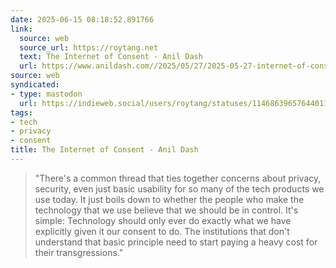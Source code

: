 ```yaml
---
date: 2025-06-15 08:18:52.891766
link:
  source: web
  source_url: https://roytang.net
  text: The Internet of Consent - Anil Dash
  url: https://www.anildash.com//2025/05/27/2025-05-27-internet-of-consent/
source: web
syndicated:
- type: mastodon
  url: https://indieweb.social/users/roytang/statuses/114686396576440118
tags:
- tech
- privacy
- consent
title: The Internet of Consent - Anil Dash
---
```


> "There's a common thread that ties together concerns about privacy, security, even just basic usability for so many of the tech products we use today. It just boils down to whether the people who make the technology that we use believe that we should be in control. It's simple: Technology should only ever do exactly what we have explicitly given it our consent to do. The institutions that don't understand that basic principle need to start paying a heavy cost for their transgressions."